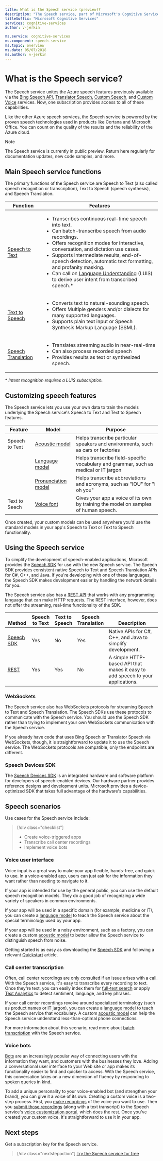 ```yaml
---
title: What is the Speech service (preview)?
description: "The Speech service, part of Microsoft's Cognitive Services, unites several Azure speech services that were previously available separately: Bing Speech (comprising speech recognition and text to speech), Custom Speech, and Speech Translation."
titleSuffix: "Microsoft Cognitive Services"
services: cognitive-services
author: v-jerkin

ms.service: cognitive-services
ms.component: speech-service
ms.topic: overview
ms.date: 05/07/2018
ms.author: v-jerkin
---
```

# What is the Speech service?

The Speech service unites the Azure speech features previously available via the [Bing Speech API](https://docs.microsoft.com/azure/cognitive-services/speech/home), [Translator Speech](https://docs.microsoft.com/azure/cognitive-services/translator-speech/), [Custom Speech](https://docs.microsoft.com/azure/cognitive-services/custom-speech-service/cognitive-services-custom-speech-home), and [Custom Voice](http://customvoice.ai/) services. Now, one subscription provides access to all of these capabilities.

Like the other Azure speech services, the Speech service is powered by the proven speech technologies used in products like Cortana and Microsoft Office. You can count on the quality of the results and the reliability of the Azure cloud.

> [!NOTE]
> The Speech service is currently in public preview. Return here regularly for documentation updates, new code samples, and more.

## Main Speech service functions

The primary functions of the Speech service are Speech to Text (also called speech recognition or transcription), Text to Speech (speech synthesis), and Speech Translation.

|Function|Features|
|-|-|
|[Speech to Text](speech-to-text.md)| <ul><li>Transcribes continuous real-time speech into text.<li>Can batch-transcribe speech from audio recordings. <li>Offers recognition modes for interactive, conversation, and dictation use cases.<li>Supports intermediate results, end-of-speech detection, automatic text formatting, and profanity masking. <li>Can call on [Language Understanding](https://docs.microsoft.com/azure/cognitive-services/luis/) (LUIS) to derive user intent from transcribed speech.\*|
|[Text to Speech](text-to-speech.md)| <ul><li>Converts text to natural-sounding speech. <li>Offers Multiple genders and/or dialects for many supported languages. <li>Supports plain text input or Speech Synthesis Markup Language (SSML). |
|[Speech Translation](speech-translation.md)| <ul><li>Translates streaming audio in near-real-time<li> Can also process recorded speech<li>Provides results as text or synthesized speech. |

\* *Intent recognition requires a LUIS subscription.*


## Customizing speech features

The Speech service lets you use your own data to train the models underlying the Speech service's Speech to Text and Text to Speech features. 

|Feature|Model|Purpose|
|-|-|-|
|Speech to Text|[Acoustic model](how-to-customize-acoustic-models.md)|Helps transcribe particular speakers and environments, such as cars or factories|
||[Language model](how-to-customize-language-model.md)|Helps transcribe field-specific vocabulary and grammar, such as medical or IT jargon|
||[Pronunciation model](how-to-customize-pronunciation.md)|Helps transcribe abbreviations and acronyms, such as "IOU" for "i oh you" |
|Text to Seech|[Voice font](how-to-customize-voice-font.md)|Gives your app a voice of its own by training the model on samples of human speech.|

Once created, your custom models can be used anywhere you'd use the standard models in your app's Speech to Text or Text to Speech functionality.


## Using the Speech service

To simplify the development of speech-enabled applications, Microsoft provides the [Speech SDK](speech-sdk.md) for use with the new Speech service. The Speech SDK provides consistent native Speech to Text and Speech Translation APIs for C#, C++, and Java. If you're developing with one of these languages, the Speech SDK makes development easier by handling the network details for you.

The Speech service also has a [REST API](rest-apis.md) that works with any programming language that can make HTTP requests. The REST interface, however, does not offer the streaming, real-time functionality of the SDK.

|<br>Method|Speech<br>to Text|Text to<br>Speech|Speech<br>Translation|<br>Description|
|-|-|-|-|-|
|[Speech SDK](speech-sdk.md)|Yes|No|Yes|Native APIs for C#, C++, and Java to simplify development.|
|[REST](rest-apis.md)|Yes|Yes|No|A simple HTTP-based API that makes it easy to add speech to your applications.|

### WebSockets

The Speech service also has WebSockets protocols for streaming Speech to Text and Speech Translation. The Speech SDKs use these protocols to communicate with the Speech service. You should use the Speech SDK rather than trying to implement your own WebSockets communication with the Speech service.

If you already have code that uses Bing Speech or Translator Speech via WebSockets, though, it is straightforward to update it to use the Speech service. The WebSockets protocols are compatible; only the endpoints are different.

### Speech Devices SDK

The [Speech Devices SDK](speech-devices-sdk.md) is an integrated hardware and software platform for developers of speech-enabled devices. Our hardware partner provides reference designs and development units. Microsoft provides a device-optimized SDK that takes full advantage of the hardware's capabilities.


## Speech scenarios

Use cases for the Speech service include:

> [!div class="checklist"]
> * Create voice-triggered apps
> * Transcribe call center recordings
> * Implement voice bots

### Voice user interface

Voice input is a great way to make your app flexible, hands-free, and quick to use. In a voice-enabled app, users can just ask for the information they want rather than needing to navigate to it.

If your app is intended for use by the general public, you can use the default speech recognition models. They do a good job of recognizing a wide variety of speakers in common environments.

If your app will be used in a specific domain (for example, medicine or IT), you can create a [language model](how-to-customize-language-model.md) to teach the Speech service about the special terminology used by your app.

If your app will be used in a noisy environment, such as a factory, you can create a custom  [acoustic model](how-to-customize-acoustic-models.md) to better allow the Speech service to distinguish speech from noise.

Getting started is as easy as downloading the [Speech SDK](speech-sdk.md) and following a relevant [Quickstart](quickstart-csharp-dotnet-windows.md) article.

### Call center transcription

Often, call center recordings are only consulted if an issue arises with a call. With the Speech service, it's easy to transcribe every recording to text. Once they're text, you can easily index them for [full-text search](https://docs.microsoft.com/azure/search/search-what-is-azure-search) or apply [Text Analytics](https://docs.microsoft.com/azure/cognitive-services/Text-Analytics/) to detect sentiment, language, and key phrases.

If your call center recordings revolve around specialized terminology (such as product names or IT jargon), you can create a [language model](how-to-customize-language-model.md) to teach the Speech service that vocabulary. A custom [acoustic model](how-to-customize-acoustic-models.md) can help the Speech service understand less-than-optimal phone connections.

For more information about this scenario, read more about [batch transcription](batch-transcription.md) with the Speech service.

### Voice bots

[Bots](https://dev.botframework.com/) are an increasingly popular way of connecting users with the information they want, and customers with the businesses they love. Adding a conversational user interface to your Web site or app makes its functionality easier to find and quicker to access. With the Speech service, this conversation takes on a new dimension of fluency by responding to spoken queries in kind.

To add a unique personality to your voice-enabled bot (and strengthen your brand), you can give it a voice of its own. Creating a custom voice is a two-step process. First, you [make recordings](record-custom-voice-samples.md) of the voice you want to use. Then you [submit those recordings](how-to-customize-voice-font.md) (along with a text transcript) to the Speech service's [voice customization portal](https://cris.ai/Home/CustomVoice), which does the rest. Once you've created your custom voice, it's straightforward to use it in your app.

## Next steps

Get a subscription key for the Speech service.

> [!div class="nextstepaction"]
> [Try the Speech service for free](get-started.md)
